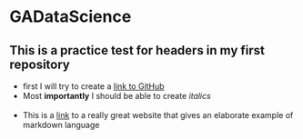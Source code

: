 # GADataScience
## This is a practice test for headers in my first repository 
* first I will try to create a [link to GitHub](https://github.com)
* Most **importantly** I should be able to create *italics*
<br> </br>
* This is a [link](http://dillinger.io/) to a really great website that gives an elaborate example of markdown language
